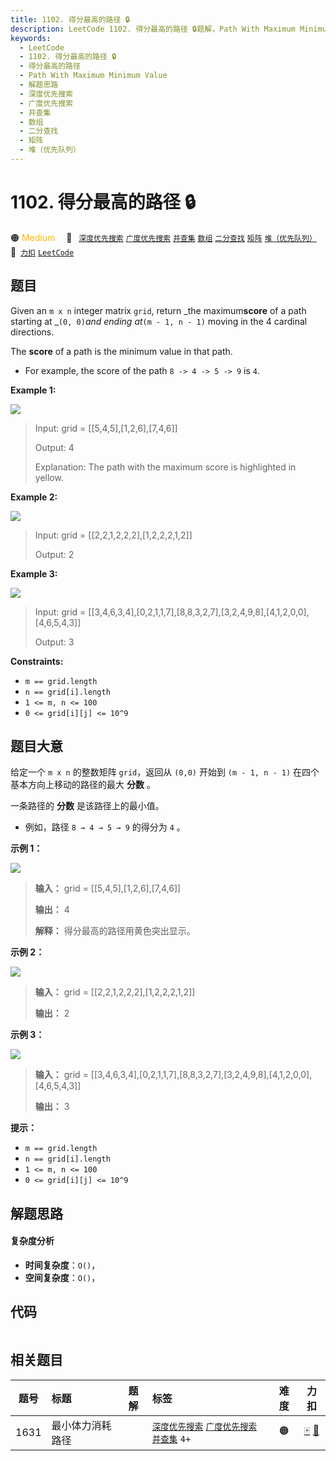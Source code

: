 ```yaml
---
title: 1102. 得分最高的路径 🔒
description: LeetCode 1102. 得分最高的路径 🔒题解，Path With Maximum Minimum Value，包含解题思路、复杂度分析以及完整的 JavaScript 代码实现。
keywords:
  - LeetCode
  - 1102. 得分最高的路径 🔒
  - 得分最高的路径
  - Path With Maximum Minimum Value
  - 解题思路
  - 深度优先搜索
  - 广度优先搜索
  - 并查集
  - 数组
  - 二分查找
  - 矩阵
  - 堆（优先队列）
---
```


# 1102. 得分最高的路径 🔒

🟠 <font color=#ffb800>Medium</font>&emsp; 🔖&ensp; [`深度优先搜索`](/tag/depth-first-search.md) [`广度优先搜索`](/tag/breadth-first-search.md) [`并查集`](/tag/union-find.md) [`数组`](/tag/array.md) [`二分查找`](/tag/binary-search.md) [`矩阵`](/tag/matrix.md) [`堆（优先队列）`](/tag/heap-priority-queue.md)&emsp; 🔗&ensp;[`力扣`](https://leetcode.cn/problems/path-with-maximum-minimum-value) [`LeetCode`](https://leetcode.com/problems/path-with-maximum-minimum-value)

## 题目

Given an `m x n` integer matrix `grid`, return _the maximum**score** of a path
starting at _`(0, 0)`_and ending at_`(m - 1, n - 1)` moving in the 4 cardinal
directions.

The **score** of a path is the minimum value in that path.

  * For example, the score of the path `8 -> 4 -> 5 -> 9` is `4`.



**Example 1:**

![](https://fastly.jsdelivr.net/gh/doocs/leetcode@main/solution/1100-1199/1102.Path%20With%20Maximum%20Minimum%20Value/images/maxgrid1.jpg)

> Input: grid = [[5,4,5],[1,2,6],[7,4,6]]
> 
> Output: 4
> 
> Explanation: The path with the maximum score is highlighted in yellow. 

**Example 2:**

![](https://fastly.jsdelivr.net/gh/doocs/leetcode@main/solution/1100-1199/1102.Path%20With%20Maximum%20Minimum%20Value/images/maxgrid2.jpg)

> Input: grid = [[2,2,1,2,2,2],[1,2,2,2,1,2]]
> 
> Output: 2

**Example 3:**

![](https://fastly.jsdelivr.net/gh/doocs/leetcode@main/solution/1100-1199/1102.Path%20With%20Maximum%20Minimum%20Value/images/maxgrid3.jpg)

> Input: grid = [[3,4,6,3,4],[0,2,1,1,7],[8,8,3,2,7],[3,2,4,9,8],[4,1,2,0,0],[4,6,5,4,3]]
> 
> Output: 3

**Constraints:**

  * `m == grid.length`
  * `n == grid[i].length`
  * `1 <= m, n <= 100`
  * `0 <= grid[i][j] <= 10^9`


## 题目大意

给定一个 `m x n` 的整数矩阵 `grid`，返回从 `(0,0)` 开始到 `(m - 1, n - 1)` 在四个基本方向上移动的路径的最大
**分数** 。

一条路径的 **分数** 是该路径上的最小值。

  * 例如，路径 `8 → 4 → 5 → 9` 的得分为 `4` 。



**示例 1：**

![](https://fastly.jsdelivr.net/gh/doocs/leetcode@main/solution/1100-1199/1102.Path%20With%20Maximum%20Minimum%20Value/images/maxgrid1.jpg)

> 
> 
> 
> 
> 
> **输入：** grid = [[5,4,5],[1,2,6],[7,4,6]]
> 
> **输出：** 4
> 
> **解释：** 得分最高的路径用黄色突出显示。 
> 
> 

**示例 2：**

![](https://fastly.jsdelivr.net/gh/doocs/leetcode@main/solution/1100-1199/1102.Path%20With%20Maximum%20Minimum%20Value/images/maxgrid2.jpg)

> 
> 
> 
> 
> 
> **输入：** grid = [[2,2,1,2,2,2],[1,2,2,2,1,2]]
> 
> **输出：** 2

**示例 3：**

![](https://fastly.jsdelivr.net/gh/doocs/leetcode@main/solution/1100-1199/1102.Path%20With%20Maximum%20Minimum%20Value/images/maxgrid3.jpg)

> 
> 
> 
> 
> 
> **输入：** grid = [[3,4,6,3,4],[0,2,1,1,7],[8,8,3,2,7],[3,2,4,9,8],[4,1,2,0,0],[4,6,5,4,3]]
> 
> **输出：** 3



**提示：**

  * `m == grid.length`
  * `n == grid[i].length`
  * `1 <= m, n <= 100`
  * `0 <= grid[i][j] <= 10^9`




## 解题思路

#### 复杂度分析

- **时间复杂度**：`O()`，
- **空间复杂度**：`O()`，

## 代码

```javascript

```

## 相关题目

<!-- prettier-ignore -->
| 题号 | 标题 | 题解 | 标签 | 难度 | 力扣 |
| :------: | :------ | :------: | :------ | :------: | :------: |
| 1631 | 最小体力消耗路径 |  |  [`深度优先搜索`](/tag/depth-first-search.md) [`广度优先搜索`](/tag/breadth-first-search.md) [`并查集`](/tag/union-find.md) `4+` | 🟠 | [🀄️](https://leetcode.cn/problems/path-with-minimum-effort) [🔗](https://leetcode.com/problems/path-with-minimum-effort) |